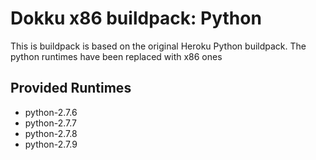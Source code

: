 Dokku x86 buildpack: Python
========================

This is buildpack is based on the original Heroku Python buildpack. The python runtimes have been replaced with x86 ones



Provided Runtimes
-----------------

- python-2.7.6
- python-2.7.7
- python-2.7.8
- python-2.7.9
